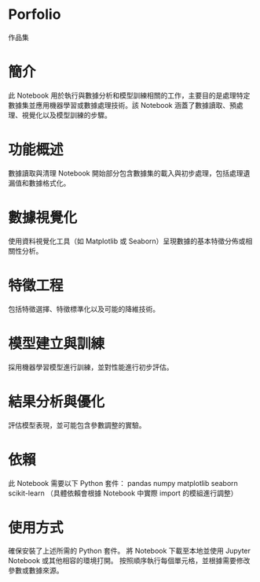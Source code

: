 # Porfolio
作品集
# 簡介
此 Notebook 用於執行與數據分析和模型訓練相關的工作，主要目的是處理特定數據集並應用機器學習或數據處理技術。該 Notebook 涵蓋了數據讀取、預處理、視覺化以及模型訓練的步驟。

# 功能概述
數據讀取與清理
Notebook 開始部分包含數據集的載入與初步處理，包括處理遺漏值和數據格式化。

# 數據視覺化
使用資料視覺化工具（如 Matplotlib 或 Seaborn）呈現數據的基本特徵分佈或相關性分析。

# 特徵工程
包括特徵選擇、特徵標準化以及可能的降維技術。

# 模型建立與訓練
採用機器學習模型進行訓練，並對性能進行初步評估。

# 結果分析與優化
評估模型表現，並可能包含參數調整的實驗。

# 依賴
此 Notebook 需要以下 Python 套件：
pandas
numpy
matplotlib
seaborn
scikit-learn
（具體依賴會根據 Notebook 中實際 import 的模組進行調整）

# 使用方式
確保安裝了上述所需的 Python 套件。
將 Notebook 下載至本地並使用 Jupyter Notebook 或其他相容的環境打開。
按照順序執行每個單元格，並根據需要修改參數或數據來源。
